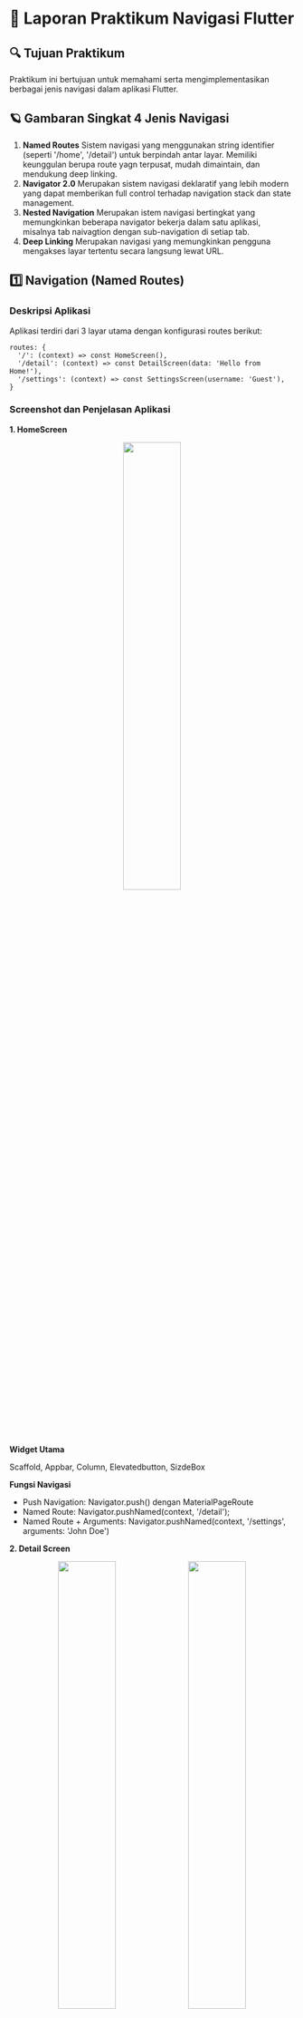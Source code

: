 # 📘 Laporan Praktikum Navigasi Flutter

## 🔍 Tujuan Praktikum
Praktikum ini bertujuan untuk memahami serta mengimplementasikan berbagai jenis navigasi dalam aplikasi Flutter.

## 🪐 Gambaran Singkat 4 Jenis Navigasi
1. **Named Routes**
Sistem navigasi yang menggunakan string identifier (seperti '/home', '/detail') untuk       berpindah antar layar. Memiliki keunggulan berupa route yagn terpusat, mudah dimaintain, dan mendukung deep linking.
2. **Navigator 2.0**
Merupakan sistem navigasi deklaratif yang lebih modern yang dapat memberikan full control terhadap navigation stack dan state management.
3. **Nested Navigation**
Merupakan istem navigasi bertingkat yang memungkinkan beberapa navigator bekerja dalam satu aplikasi, misalnya tab naivagtion dengan sub-navigation di setiap tab.
4. **Deep Linking**
Merupakan navigasi yang memungkinkan pengguna mengakses layar tertentu secara langsung lewat URL.

## 1️⃣ Navigation (Named Routes)
### Deskripsi Aplikasi
Aplikasi terdiri dari 3 layar utama dengan konfigurasi routes berikut:
```
routes: {
  '/': (context) => const HomeScreen(),
  '/detail': (context) => const DetailScreen(data: 'Hello from Home!'),
  '/settings': (context) => const SettingsScreen(username: 'Guest'),
}
```

### Screenshot dan Penjelasan Aplikasi
**1. HomeScreen**

<p align="center">
  <img src="https://github.com/user-attachments/assets/bfdcc402-d2f6-45d9-8430-1270065ca43c" width="45%" />
</p>

**Widget Utama** 

Scaffold, Appbar, Column, Elevatedbutton, SizdeBox

**Fungsi Navigasi**

- Push Navigation: Navigator.push() dengan MaterialPageRoute
- Named Route: Navigator.pushNamed(context, '/detail');
- Named Route + Arguments: Navigator.pushNamed(context, '/settings', arguments: 'John Doe')

**2. Detail Screen**

<p align="center">
  <img src="https://github.com/user-attachments/assets/d37470b0-4bd8-4d2b-9ea5-ab8eb9f9c990" width="45%" />
  <img src="https://github.com/user-attachments/assets/79fc026a-f570-42db-8c46-8059b73e01be" width="45%" />
</p>

**Widget Utama**

Scaffold, AppBar, Text, ElevatedButton

**Cara Menerima Data**

Melalui constructor parameter dan menampilkan sdengan string interpolation

**3. SettingScreen**

<p align="center">
  <img src="https://github.com/user-attachments/assets/b0e811ee-0022-41f7-a2a8-0fe6916357fb" width="45%" />
</p>

**Widget Utama**

Scaffold, Appbar, Text, ElevatedButton

**Fitur Khusus**

Menerima arguments dari named route menggunakan 

```
ModalRoute.of(context)?.settings.arguments
```
pada variabel args

****
### Modifikasi Kode

Dilakukan penambahan halaman About dengan tampilan berikut:

<p align="center">
  <img src="https://github.com/user-attachments/assets/3de84d7e-5c6a-4413-b032-80ec07416a5e" width="45%" />
  <img src="https://github.com/user-attachments/assets/e400e7a0-cd87-4183-bcaf-d487da240c10" width="45%" />
</p>

**Modifikasi yang Ditambahkan pada About:**

**1. Route Baru di MaterialApp**
```
'/about': (context) => const AboutScreen(),
```

**2. Tombol Navigasi di Home Screen**

Menggunakan navigator Push Name yang mengarah ke /about
```
Navigator.pushNamed(context, '/about');
```

**3. Kemampuan Navigasi**

Ke DetailScreen via named route, ke SettingScreen dengan argument "About User", kembali ke HomeScreen dengan Navigator.pop()

## 2️⃣ Navigation 2.0
### Deskripsi Aplikasi
Aplikasi menggunakan navigator 2.0 dengan pendekatan deklaratif untuk mengelola navigation stack berdasarkan state aplikasi. 

**Konsep Utama: **

- StatefulWidget sebagai root dengan state management
- Navigator dengan pages array yang didefinisikan secara deklaratif
- Navigation berdasarkan perubahan state, bukan imperative calls

### Screenshot dan Penjelasan
**1. HomeScreen**

<p align="center">
  <img src="https://github.com/user-attachments/assets/fe168974-fb76-44bc-9f12-c33d72c15ce9" width="45%" />
</p>

**Widget Utama**

Scaffold, AppBar, ListView.builder, ListTile

**Fitur Navigasi**

Navigasi terjadi melalui callback onItemSelected() yang memanggil fungsi _selectItem(item) untuk mengubah state _selectedItem. Perubahan state ini menyebabkan DetailScreen ditambahkan ke dalam list pages.

**2. DetailScreen**

<p align="center">
  <img src="https://github.com/user-attachments/assets/b3a3e696-7de4-4666-8d9d-a0b1a6b60ca2" width="33%" />
  <img src="https://github.com/user-attachments/assets/c0b55d89-2efb-43eb-8d56-c771f56f1094" width="33%" />
  <img src="https://github.com/user-attachments/assets/cb89dcfd-cbc4-4b70-9811-3e69cf554824" width="33%" />
</p>

**Widget Utama**

Scaffold, AppBar, column, text, elevatedbutton

**Fitur Navigasi**

Terdapat tombol back yang memanggil callback onBack(), yang kemudian mengubah state _selectedItem = null. Ini menghapus DetailScreen dari list pages.

### Modifikasi Kode
Dilakukan penambahan field 'tugasPrakPBM' yang kemudian ditampilkan baik pada homescreen maupun detailscreen.

<p align="center">
  <img src="https://github.com/user-attachments/assets/0e124ddb-ec6a-4f68-9106-2e1caff08dde" width="40%" />
  <img src="https://github.com/user-attachments/assets/1c9563d6-1e93-482d-9623-d50531bdf65e" width="40%" />
  <img src="https://github.com/user-attachments/assets/a8e824d7-3621-489a-8fa0-2aaa6b74998e" width="40%" />
  <img src="https://github.com/user-attachments/assets/fc607348-4f3e-47c7-a340-3410dd928a86" width="40%" />
</p>

- Dilakukan penambahan atribut tugasPrakPBM berupa string yang kemudian ditambahkan ke constructor juga
  
```
class Item {
  final int id;
  final String name;
  final String tugasPrakPBM; // New field

  Item({
    required this.id,
    required this.name,
    required this.tugasPrakPBM, // Add to constructor
  });
}
```

- Menambahkan tugasPrakPBM pada isi list
- Menambahkan dan memanggil variabel tugasPrakPBM pada Children di HomeScreen dan DetailScreen

### Alur Navigasi
1. Aplikasi dijalankan → `MyApp` menginisialisasi `MyRouterDelegate` dan `MyRouteInformationParser`
2. `MyRouterDelegate` membaca state `_selectedItem`
3. Jika `_selectedItem == null`, hanya `HomeScreen` dimunculkan
4. Jika user memilih item:
   - Fungsi `onItemTapped(item)` → `_selectItem(item)` → set state `_selectedItem = item`
   - `notifyListeners()` memicu `Navigator` rebuild dengan menambahkan `DetailScreen`
5. Jika user tekan tombol "Kembali":
   - `onBack()` → set `_selectedItem = null`
   - `DetailScreen` dikeluarkan dari stack

## 3️⃣. Nested Navigation
### Deskripsi Aplikasi 
Aplikasi yang terdapat navigasi bersarang didalamnya. Ini berguna untuk membuat jalur tertentu yang mengarahkan pengguna ke halamannya masing-masing.

### Screenshot dan Penjelasan
**1. HomeScreen**

Menampilkan tombol "Start Setup" untuk memulai alur setup.

<p align="center">
  <img src="https://github.com/user-attachments/assets/77e0d221-fa74-4407-99cc-d1965415f800" width="45%" />
</p>

**Widget Utama**  
`Scaffold`, `AppBar`, `Column`, `Text`, `ElevatedButton`

**Fungsi Navigasi**

```
dart
ElevatedButton(
  onPressed: () {
    Navigator.of(context).push(
      MaterialPageRoute(builder: (_) => const SetupFlowScreen()),
    );
  },
  child: const Text('Start Setup'),
)
```

**2. Setup Flow Screen**

Berfungsi sebagai navigator untuk mengatur alur nestednya

**Widget Utama**  
Scaffold, AppBar, Navigator, GlobalKey, onGenerateRoute

**Fungsi Navigasi**

```
Navigator(
        key: _navigatorKey,
        initialRoute: 'find_devices',
        onGenerateRoute: (settings) {
          Widget page;
          switch (settings.name) {
            case 'find_devices':
              page = FindDevicesScreen(onDeviceFound: _onDeviceFound);
              break;
            case 'connect_device':
              page = ConnectDeviceScreen(
                onSetupComplete: () {
                  _navigatorKey.currentState!.pushNamed('confirm_device');
                },
              );
              break;
            case 'confirm_device':
              page = ConfirmDeviceScreen(onDone: () => _completeSetup(context));
              break;
            default:
              page = const Center(child: Text('Unknown Route'));
          }
          return MaterialPageRoute(builder: (_) => page);
        },
      )
```

**3. Sub Layar 1-2**
Layar Nested Navigation

<p align="center">
  <img src="https://github.com/user-attachments/assets/02486c4e-d080-44b1-9806-66ddf49f15e0" width="45%" />
  <img src="https://github.com/user-attachments/assets/1352464d-2756-4338-9899-e31b7e05c3ae" width="45%" />
</p>


**Widget Utama**  
Scaffold, AppBar, Text, ElevatedButton

**Fungsi Navigasi**
Navigasi maju sub layar 1 ke sub layar 2
```
  void _onDeviceFound() {
    _navigatorKey.currentState!.pushNamed('connect_device');
  }
```

Navigasi kembali sub layar 2 ke sub layar 1
```
  void _completeSetup(BuildContext context) {
    Navigator.pop(context); // Kembali ke HomeScreen
  }
```

### Modifikasi Kode
Dilakukan penambahan sub layar ke-3 seperti gambar berikut

<p align="center">
  <img src="https://github.com/user-attachments/assets/6e9530ec-a2e1-4ad9-a563-66344cf714b9" width="45%" />
</p>

Kode sub layar ke-3

```
class ConfirmDeviceScreen extends StatelessWidget {
  final VoidCallback onDone;
  const ConfirmDeviceScreen({super.key, required this.onDone});

  @override
  Widget build(BuildContext context) {
    return Scaffold(
      body: Center(
        child: Column(
          mainAxisAlignment: MainAxisAlignment.center,
          children: [
            const Text(
              'Confirm Device',
              style: TextStyle(fontSize: 20, fontWeight: FontWeight.bold),
            ),
            const SizedBox(height: 20),
            ElevatedButton(onPressed: onDone, child: const Text('Done')),
            const SizedBox(height: 10),
            ElevatedButton(
              onPressed: () {
                Navigator.pop(context);
              },
              style: ElevatedButton.styleFrom(
                padding: const EdgeInsets.symmetric(
                  horizontal: 30,
                  vertical: 15,
                ),
                textStyle: const TextStyle(fontSize: 16),
              ),
              child: const Text('Back'),
            ),
          ],
        ),
      ),
    );
  }
}
```

Lalu penambahan rute navigator
```
Navigator(
        key: _navigatorKey,
        initialRoute: 'find_devices',
        onGenerateRoute: (settings) {
          Widget page;
          switch (settings.name) {
            case 'find_devices':
              page = FindDevicesScreen(onDeviceFound: _onDeviceFound);
              break;
            case 'connect_device':
              page = ConnectDeviceScreen(
                onSetupComplete: () {
                  _navigatorKey.currentState!.pushNamed('confirm_device');
                },
              );
              break;
            case 'confirm_device':
              page = ConfirmDeviceScreen(onDone: () => _completeSetup(context));
              break;
            default:
              page = const Center(child: Text('Unknown Route'));
          }
          return MaterialPageRoute(builder: (_) => page);
        },
      ),
```

Dan beberapa perubahan kecil lainnya.

### Alur Navigasi
1. Aplikasi dimulai dan menampilkan HomeScreen.
2. User menekan tombol → Navigasi berpindah ke SetupFlowScreen.
3. Navigator lokal memuat halaman / (Step1), dilanjut ke Step2, Step3, dan Confirm.
4. Setelah menekan "Finish" di ConfirmScreen, user kembali ke HomeScreen menggunakan navigator root.

## 4️⃣ Deep Link Navigation
### Deskripsi Aplikasi
Pada aplikasi ini, deep link digunakan untuk langsung membuka `DetailScreen` berdasarkan parameter yang dibaca dari URI.

### Screenshot dan Penjelasan

**1. HomeScreen**

<p align="center">
  <img src="https://github.com/user-attachments/assets/e72ea1b4-29c1-460c-98cc-45d59e08672d" width="45%" />
</p>

**Widget Utama**

Scaffold, AppBar, Column, ElevatedButton

**Fitur Navigasi**

Home screen menampilkan tombol untuk membuka `DetailScreen`

```
dart
ElevatedButton(
  onPressed: () {
    Navigator.pushNamed(context, '/detail?id=123');
  },
  child: const Text('Go to Detail via Deep Link'),
)
```

**2. DetailScreen**

<p align="center">
  <img src="https://github.com/user-attachments/assets/87070988-74f1-4080-b96d-ca4607537e32" width="45%" />
</p>

**Widget Utama**

Scaffold, AppBar, Text

**Fitur Navigasi**

Menampilkan detail item berdasarkan ID yang dipilih atau dari URI. Terdapat tombol untuk kembali ke halaman utama.

### Modifikasi Kode
Dilakukan penambahan route settingg seperti gambar berikut:

<p align="center">
  <img src="https://github.com/user-attachments/assets/df8d339b-99db-42a7-9c24-cb16b4cef143" width="45%" />
  <img src="https://github.com/user-attachments/assets/0225b0a4-2eb9-4273-8d6f-f38044f44d8c" width="45%" />
</p>

- Layar setting
```
// Layar Settings (SettingsScreen)
class SettingsScreen extends StatelessWidget {
  const SettingsScreen({super.key});

  @override
  Widget build(BuildContext context) {
    return Scaffold(
      appBar: AppBar(title: const Text('Settings'), centerTitle: true),
      body: const Center(
        child: Text(
          'Halaman Settings',
          style: TextStyle(fontSize: 20),
        ),
      ),
    );
  }
}
```

- Penambahan icon setting pada appbar
```
      appBar: AppBar(
        title: const Text('Home'),
        centerTitle: true,
        actions: [
          IconButton(
            icon: const Icon(Icons.settings),
            onPressed: onSettingsSelected,
            tooltip: 'Settings',
          ),
        ],
      ),
```

Penambahan variabel 
```
class HomeScreen extends StatelessWidget {
  final List<Item> items;
  final Function(int) onItemSelected;
  final VoidCallback onSettingsSelected;

  const HomeScreen({
    super.key,
    required this.items,
    required this.onItemSelected,
    required this.onSettingsSelected,
  });
```

Penanganan rute setting
```
    if (uri.pathSegments.length == 1 && uri.pathSegments[0] == 'settings') {
      return RoutePath.settings();
    }
```
```
  RouteInformation restoreRouteInformation(RoutePath path) {
    if (path.isHome) {
      return RouteInformation(uri: Uri.parse('/'));
    }
    if (path.isDetail) {
      return RouteInformation(uri: Uri.parse('/detail/${path.id}'));
    }
    if (path.isSettings) {
      return RouteInformation(uri: Uri.parse('/settings'));
    }
    return RouteInformation(uri: Uri.parse('/'));
  }
```

Lalu ada penambahan kelas konfigurasi rute dan perubahan-perubahan kecil lainnya.

